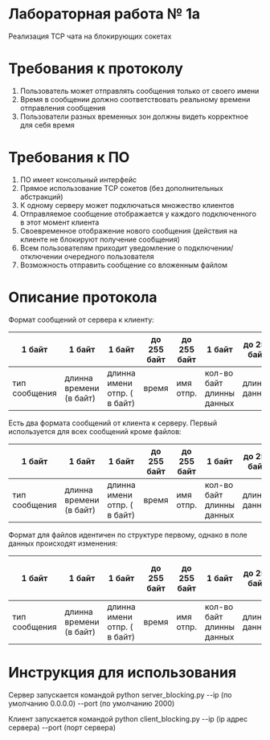 # Лабораторная работа № 1а
Реализация TCP чата на блокирующих сокетах

# Требования к протоколу
1) Пользователь может отправлять сообщения только от своего имени
2) Время в сообщении должно соответствовать реальному времени отправления сообщения
3) Пользователи разных временных зон должны видеть корректное для себя время

# Требования к ПО
1) ПО имеет консольный интерфейс
2) Прямое использование TCP сокетов (без дополнительных абстракций)
3) К одному серверу может подключаться множество клиентов
4) Отправляемое сообщение отображается у каждого подключенного в этот момент клиента
5) Своевременное отображение нового сообщения (действия на клиенте не блокируют получение сообщения)
6) Всем пользователям приходит уведомление о подключении/отключении очередного пользователя
7) Возможность отправить сообщение со вложенным файлом

# Описание протокола

Формат сообщений от сервера к клиенту:

1 байт         | 1 байт                  | 1 байт                       | до 255 байт | до 255 байт | 1 байт                    | до 255 байт   | до 2^2048 байт |
-------------- | ----------------------- | ---------------------------- | ----------- | ----------- | ------------------------- | ------------- | -------------- |
тип сообщения  | длинна времени (в байт) | длинна имени отпр. ( в байт) | время       | имя отпр.   | кол-во байт длинны данных | длинна данных | данные         |

Есть два формата сообщений от клиента к серверу. Первый используется для всех сообщений кроме файлов:

1 байт         | 1 байт                  | 1 байт                       | до 255 байт | до 255 байт | 1 байт                    | до 255 байт   | до 2^2048 байт |
-------------- | ----------------------- | ---------------------------- | ----------- | ----------- | ------------------------- | ------------- | -------------- |
тип сообщения  | длинна времени (в байт) | длинна имени отпр. ( в байт) | время       | имя отпр.   | кол-во байт длинны данных | длинна данных | данные         |

Формат для файлов идентичен по структуре первому, однако в поле данных происходят изменения:

1 байт         | 1 байт                  | 1 байт                       | до 255 байт | до 255 байт | 1 байт                    | до 255 байт   | 1 байт                | от 1 до 255 байт | от 2^2048 - 2 байт до 2^2048 - 256 байт |
-------------- | ----------------------- | ---------------------------- | ----------- | ----------- | ------------------------- | ------------- | --------------------- | ---------------- | --------------------------------------- |
тип сообщения  | длинна времени (в байт) | длинна имени отпр. ( в байт) | время       | имя отпр.   | кол-во байт длинны данных | длинна данных | длинна названия файла | название файла   | содержимое файла                        |

# Инструкция для использования

Сервер запускается командой python server_blocking.py --ip (по умолчанию 0.0.0.0) --port (по умолчанию 2000)

Клиент запускается командой python client_blocking.py --ip (ip адрес сервера) --port (порт сервера)